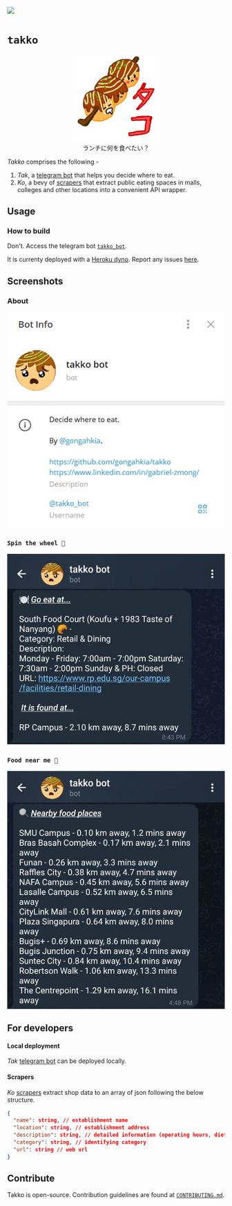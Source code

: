 ![](https://img.shields.io/badge/takko_1.0-passing-green)

# `takko`

<p align='center'>
    <img src="./asset/logo/takko_mascot.png" width=40% height=40%>
    <br>ランチに何を食べたい？
</p>

*Takko* comprises the following - 

1. *Tak*, a [telegram bot](./bot) that helps you decide where to eat.   
2. *Ko*, a bevy of [scrapers](#scrapers) that extract public eating spaces in malls, colleges and other locations into a convenient API wrapper.

## Usage

### How to build

Don't. Access the telegram bot [`takko_bot`](https://t.me/takko_bot). 

It is currenty deployed with a [Heroku dyno](https://www.heroku.com/dynos). Report any issues [here](https://github.com/gongahkia/takko/issues).

## Screenshots

### About

![](./asset/screenshot/about.jpg)

### `Spin the wheel 🎰`

![](./asset/screenshot/spin_the_wheel.jpg)

### `Food near me 🍡`

![](./asset/screenshot/food_nearby.jpg)

## For developers

#### Local deployment

*Tak* [telegram bot](./bot) can be deployed locally.

#### Scrapers

*Ko* [scrapers](./scrapers) extract shop data to an array of json following the below structure. 

```json
{
  "name": string, // establishment name
  "location": string, // establishment address
  "description": string, // detailed information (operating hours, dietary restrictions etc.)
  "category": string, // identifying category
  "url": string // web url
}
```

## Contribute

Takko is open-source. Contribution guidelines are found at [`CONTRIBUTING.md`](./admin/CONTRIBUTING.md).